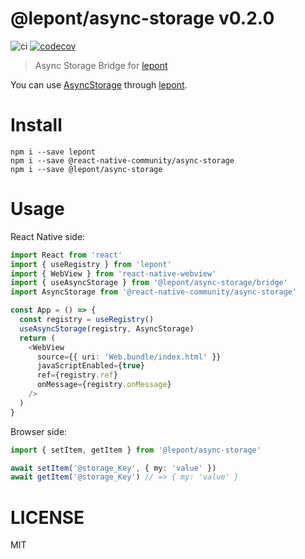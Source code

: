 # @lepont/async-storage v0.2.0

![ci](https://github.com/kt3k/lepont-async-storage/workflows/ci/badge.svg)
[![codecov](https://codecov.io/gh/kt3k/lepont-async-storage/branch/master/graph/badge.svg)](https://codecov.io/gh/kt3k/lepont-async-storage)

> Async Storage Bridge for [lepont][]

You can use [AsyncStorage][] through [lepont][].

# Install

```
npm i --save lepont
npm i --save @react-native-community/async-storage
npm i --save @lepont/async-storage
```

# Usage

React Native side:

```ts
import React from 'react'
import { useRegistry } from 'lepont'
import { WebView } from 'react-native-webview'
import { useAsyncStorage } from '@lepont/async-storage/bridge'
import AsyncStorage from '@react-native-community/async-storage'

const App = () => {
  const registry = useRegistry()
  useAsyncStorage(registry, AsyncStorage)
  return (
    <WebView
      source={{ uri: 'Web.bundle/index.html' }}
      javaScriptEnabled={true}
      ref={registry.ref}
      onMessage={registry.onMessage}
    />
  )
}
```

Browser side:

```ts
import { setItem, getItem } from '@lepont/async-storage'

await setItem('@storage_Key', { my: 'value' })
await getItem('@storage_Key') // => { my: 'value' }
```

# LICENSE

MIT

[lepont]: https://github.com/kt3k/lepont
[AsyncStorage]: https://github.com/react-native-community/async-storage
